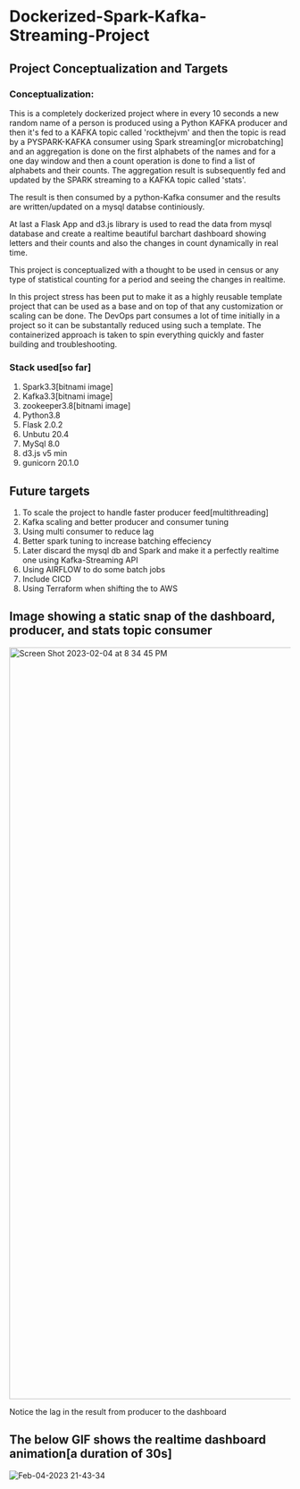 # Dockerized-Spark-Kafka-Streaming-Project

## Project Conceptualization and Targets
### Conceptualization:
This is a completely dockerized project where in every 10 seconds a new random name of a person is produced using a Python KAFKA producer and then it's fed to a KAFKA topic called 'rockthejvm' and then the topic is read by a PYSPARK-KAFKA consumer using Spark streaming[or microbatching] and an aggregation is done on the first alphabets of the names and for a one day window and then a count operation is done to find a list of alphabets and their counts. The aggregation result is subsequently fed and updated by the SPARK streaming to a KAFKA topic called 'stats'. 

The result is then consumed by a python-Kafka consumer and the results are written/updated on a mysql databse continiously.

At last a Flask App and d3.js library is used to read the data from mysql database and create a realtime beautiful barchart dashboard showing letters and their counts and also the changes in count dynamically in real time.

This project is conceptualized with a thought to be used in census or any type of statistical counting for a period and seeing the changes in realtime.

In this project stress has been put to make it as a highly reusable template project that can be used as a base and on top of that any customization or scaling can be done. The DevOps part consumes a lot of time initially in a project so it can be substantally reduced using such a template.
The containerized approach is taken to spin everything quickly and faster building and troubleshooting.

### Stack used[so far]
1. Spark3.3[bitnami image]
2. Kafka3.3[bitnami image]
3. zookeeper3.8[bitnami image]
4. Python3.8
5. Flask 2.0.2
6. Unbutu 20.4
7. MySql 8.0
8. d3.js v5 min
9. gunicorn 20.1.0

## Future targets
1. To scale the project to handle faster producer feed[multithreading]
2. Kafka scaling and better producer and consumer tuning
3. Using multi consumer to reduce lag
4. Better spark tuning to increase batching effeciency
5. Later discard the mysql db and Spark and make it a perfectly realtime one using Kafka-Streaming API
6. Using AIRFLOW to do some batch jobs
7. Include CICD 
8. Using Terraform when shifting the to AWS

## Image showing a static snap of the dashboard, producer, and stats topic consumer

<img width="1345" alt="Screen Shot 2023-02-04 at 8 34 45 PM" src="https://user-images.githubusercontent.com/43022026/216797259-a91f724d-4a7c-4911-b221-d220e6757ab3.png">

Notice the lag in the result from producer to the dashboard

## The below GIF shows the realtime dashboard animation[a duration of 30s]

![Feb-04-2023 21-43-34](https://user-images.githubusercontent.com/43022026/216797340-11dcae82-c0e9-4725-85a1-579c1fd2c0df.gif)

